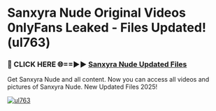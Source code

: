 # Sanxyra Nude Original Videos 0nlyFans Leaked - Files Updated! (ul763)

<h3>🔴 CLICK HERE 🌐==►► <a href="https://tinyurl.com/52m3yx9h" rel="nofollow">Sanxyra Nude Updated Files</a></h3>

Get Sanxyra Nude and all content. Now you can access all videos and pictures of Sanxyra Nude. New Updated Files 2025!

[![ul763](https://i.imgur.com/TnHtlc8.gif)](https://tinyurl.com/52m3yx9h)
